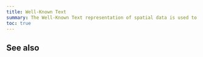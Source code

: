 ```yaml
---
title: Well-Known Text
summary: The Well-Known Text representation of spatial data is used to provide a human-readable format for describing `GEOMETRY` and `GEOGRAPHY` objects.
toc: true
---
```


## See also
